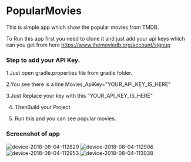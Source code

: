# PopularMovies
This is simple app which show the popular movies from TMDB.

To Run this app first you need to clone it and just add your api keys which can you get from here https://www.themoviedb.org/account/signup

### Step to add your API Key.
1.Just open gradle.properties file from gradle folder.

2.You see there is a line Movies_ApiKey="YOUR_API_KEY_IS_HERE"

3.Just Replace your key with this "YOUR_API_KEY_IS_HERE"

4. ThenBuild your Project

5. Run this and you can see popular movies.

### Screenshot of app
![device-2018-08-04-112829](https://user-images.githubusercontent.com/16113573/43673102-4cb94a8a-97da-11e8-999f-74c0defb79da.png)
![device-2018-08-04-112906](https://user-images.githubusercontent.com/16113573/43673103-4ce6409e-97da-11e8-9030-66a0723fac3d.png)
![device-2018-08-04-112953](https://user-images.githubusercontent.com/16113573/43673104-4d117c8c-97da-11e8-8f65-1f882b67fabb.png)
![device-2018-08-04-113038](https://user-images.githubusercontent.com/16113573/43673105-4d3ec002-97da-11e8-98fa-3147998d0bd0.png)
